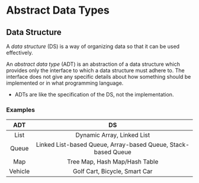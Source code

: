 # Abstract Data Types

## Data Structure
A *data structure* (DS) is a way of organizing data so that it can be used effectively.

An *abstract data type* (ADT) is an abstraction of a data structure which provides only the interface to which a data structure must adhere to.  The interface does not give any specific details about how something should be implemented or in what programming language.
* ADTs are like the specification of the DS, not the implementation.

### Examples
| ADT | DS |
|:---:|:---:|
|List|Dynamic Array, Linked List|
|Queue|Linked List-based Queue, Array-based Queue, Stack-based Queue|
|Map|Tree Map, Hash Map/Hash Table|
|Vehicle|Golf Cart, Bicycle, Smart Car|

